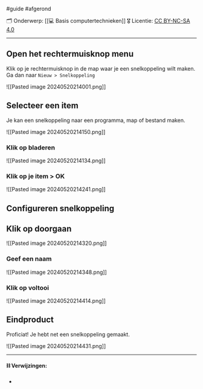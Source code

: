 #guide  #afgerond 

🗂️ Onderwerp: [[💻 Basis computertechnieken]]
🎖️ Licentie: [CC BY-NC-SA 4.0](https://creativecommons.org/licenses/by-nc-sa/4.0/)

---
## Open het rechtermuisknop menu
Klik op je rechtermuisknop in de map waar je een snelkoppeling wilt maken. Ga dan naar `Nieuw > Snelkoppeling`

![[Pasted image 20240520214001.png]]

## Selecteer een item
Je kan een snelkoppeling naar een programma, map of bestand maken.

![[Pasted image 20240520214150.png]]
### Klik op bladeren

![[Pasted image 20240520214134.png]]

### Klik op je item > OK

![[Pasted image 20240520214241.png]]

## Configureren snelkoppeling
## Klik op doorgaan

![[Pasted image 20240520214320.png]]

### Geef een naam

![[Pasted image 20240520214348.png]]
### Klik op voltooi

![[Pasted image 20240520214414.png]]

## Eindproduct
Proficiat! Je hebt net een snelkoppeling gemaakt.

![[Pasted image 20240520214431.png]]

---
#### **⛓️ Verwijzingen:**
* 
